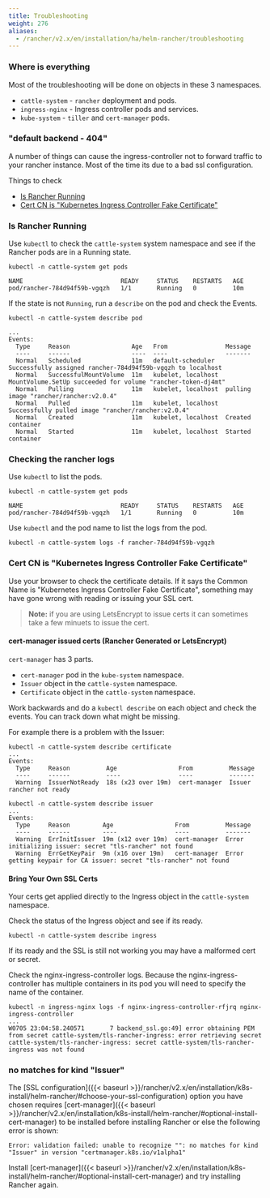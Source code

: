 ```yaml
---
title: Troubleshooting
weight: 276
aliases:
  - /rancher/v2.x/en/installation/ha/helm-rancher/troubleshooting
---
```


### Where is everything

Most of the troubleshooting will be done on objects in these 3 namespaces.

- `cattle-system` - `rancher` deployment and pods.
- `ingress-nginx` - Ingress controller pods and services.
- `kube-system` - `tiller` and `cert-manager` pods.

### "default backend - 404"

A number of things can cause the ingress-controller not to forward traffic to your rancher instance. Most of the time its due to a bad ssl configuration.

Things to check

- [Is Rancher Running](#is-rancher-running)
- [Cert CN is "Kubernetes Ingress Controller Fake Certificate"](#cert-cn-is-kubernetes-ingress-controller-fake-certificate)

### Is Rancher Running

Use `kubectl` to check the `cattle-system` system namespace and see if the Rancher pods are in a Running state.

```
kubectl -n cattle-system get pods

NAME                           READY     STATUS    RESTARTS   AGE
pod/rancher-784d94f59b-vgqzh   1/1       Running   0          10m
```

If the state is not `Running`, run a `describe` on the pod and check the Events.

```
kubectl -n cattle-system describe pod

...
Events:
  Type     Reason                 Age   From                Message
  ----     ------                 ----  ----                -------
  Normal   Scheduled              11m   default-scheduler   Successfully assigned rancher-784d94f59b-vgqzh to localhost
  Normal   SuccessfulMountVolume  11m   kubelet, localhost  MountVolume.SetUp succeeded for volume "rancher-token-dj4mt"
  Normal   Pulling                11m   kubelet, localhost  pulling image "rancher/rancher:v2.0.4"
  Normal   Pulled                 11m   kubelet, localhost  Successfully pulled image "rancher/rancher:v2.0.4"
  Normal   Created                11m   kubelet, localhost  Created container
  Normal   Started                11m   kubelet, localhost  Started container
```

### Checking the rancher logs

Use `kubectl` to list the pods.

```
kubectl -n cattle-system get pods

NAME                           READY     STATUS    RESTARTS   AGE
pod/rancher-784d94f59b-vgqzh   1/1       Running   0          10m
```

Use `kubectl` and the pod name to list the logs from the pod.

```
kubectl -n cattle-system logs -f rancher-784d94f59b-vgqzh
```

### Cert CN is "Kubernetes Ingress Controller Fake Certificate"

Use your browser to check the certificate details. If it says the Common Name is "Kubernetes Ingress Controller Fake Certificate", something may have gone wrong with reading or issuing your SSL cert.

> **Note:** if you are using LetsEncrypt to issue certs it can sometimes take a few minuets to issue the cert.

#### cert-manager issued certs (Rancher Generated or LetsEncrypt)

`cert-manager` has 3 parts.

- `cert-manager` pod in the `kube-system` namespace.
- `Issuer` object in the `cattle-system` namespace.
- `Certificate` object in the `cattle-system` namespace.

Work backwards and do a `kubectl describe` on each object and check the events. You can track down what might be missing.

For example there is a problem with the Issuer:

```
kubectl -n cattle-system describe certificate
...
Events:
  Type     Reason          Age                 From          Message
  ----     ------          ----                ----          -------
  Warning  IssuerNotReady  18s (x23 over 19m)  cert-manager  Issuer rancher not ready
```

```
kubectl -n cattle-system describe issuer
...
Events:
  Type     Reason         Age                 From          Message
  ----     ------         ----                ----          -------
  Warning  ErrInitIssuer  19m (x12 over 19m)  cert-manager  Error initializing issuer: secret "tls-rancher" not found
  Warning  ErrGetKeyPair  9m (x16 over 19m)   cert-manager  Error getting keypair for CA issuer: secret "tls-rancher" not found
```

#### Bring Your Own SSL Certs

Your certs get applied directly to the Ingress object in the `cattle-system` namespace.

Check the status of the Ingress object and see if its ready.

```
kubectl -n cattle-system describe ingress
```

If its ready and the SSL is still not working you may have a malformed cert or secret.

Check the nginx-ingress-controller logs. Because the nginx-ingress-controller has multiple containers in its pod you will need to specify the name of the container.

```
kubectl -n ingress-nginx logs -f nginx-ingress-controller-rfjrq nginx-ingress-controller
...
W0705 23:04:58.240571       7 backend_ssl.go:49] error obtaining PEM from secret cattle-system/tls-rancher-ingress: error retrieving secret cattle-system/tls-rancher-ingress: secret cattle-system/tls-rancher-ingress was not found
```

### no matches for kind "Issuer"

The [SSL configuration]({{< baseurl >}}/rancher/v2.x/en/installation/k8s-install/helm-rancher/#choose-your-ssl-configuration) option you have chosen requires [cert-manager]({{< baseurl >}}/rancher/v2.x/en/installation/k8s-install/helm-rancher/#optional-install-cert-manager) to be installed before installing Rancher or else the following error is shown:

```
Error: validation failed: unable to recognize "": no matches for kind "Issuer" in version "certmanager.k8s.io/v1alpha1"
```

Install [cert-manager]({{< baseurl >}}/rancher/v2.x/en/installation/k8s-install/helm-rancher/#optional-install-cert-manager) and try installing Rancher again.
